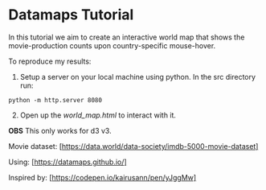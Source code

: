 # Datamaps Tutorial
In this tutorial we aim to create an interactive world map that shows the movie-production counts upon country-specific mouse-hover.

To reproduce my results:
1. Setup a server on your local machine using python. In the src directory run:  
  <pre><code>python -m http.server 8080
</code></pre>

2. Open up the _world_map.html_ to interact with it.

**OBS** This only works for d3 v3.

Movie dataset: [https://data.world/data-society/imdb-5000-movie-dataset]

Using: [https://datamaps.github.io/]

Inspired by: [https://codepen.io/kairusann/pen/yJggMw]
